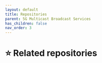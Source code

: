 ```yaml
---
layout: default
title: Repositories
parent: 5G Multicast Broadcast Services
has_children: false
nav_order: 3
---
```


# ⭐ Related repositories
